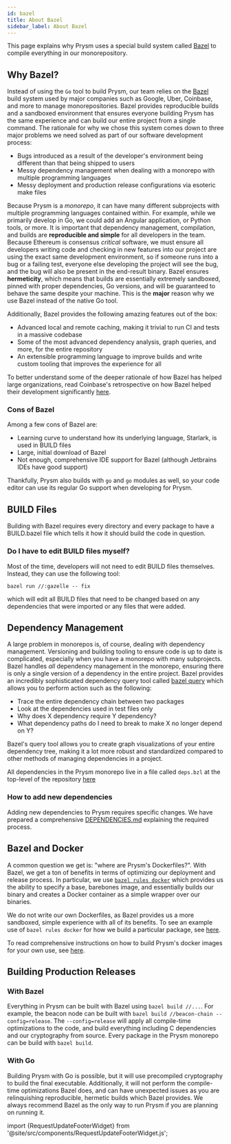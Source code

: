```yaml
---
id: bazel
title: About Bazel
sidebar_label: About Bazel
---
```


This page explains why Prysm uses a special build system called [Bazel](https://bazel.build) to compile everything in our monorepository.

## Why Bazel?

Instead of using the `Go` tool to build Prysm, our team relies on the [Bazel](https://bazel.build) build system used by major companies such as Google, Uber, Coinbase, and more to manage monorepositories. Bazel provides reproducible builds and a sandboxed environment that ensures everyone building Prysm has the same experience and can build our entire project from a single command. The rationale for why we chose this system comes down to three major problems we need solved as part of our software development process:

- Bugs introduced as a result of the developer's environment being different than that being shipped to users
- Messy dependency management when dealing with a monorepo with multiple programming languages
- Messy deployment and production release configurations via esoteric make files

Because Prysm is a _monorepo_, it can have many different subprojects with multiple programming languages contained within. For example, while we primarily develop in Go, we could add an Angular application, or Python tools, or more. It is important that dependency management, compilation, and builds are **reproducible and simple** for all developers in the team. Because Ethereum is consensus _critical_ software, we must ensure all developers writing code and checking in new features into our project are using the exact same development environment, so if someone runs into a bug or a failing test, everyone else developing the project will see the bug, and the bug will also be present in the end-result binary. Bazel ensures **hermeticity**, which means that builds are essentially extremely sandboxed, pinned with proper dependencies, Go versions, and will be guaranteed to behave the same despite your machine. This is the **major** reason why we use Bazel instead of the native Go tool.

Additionally, Bazel provides the following amazing features out of the box:

- Advanced local and remote caching, making it trivial to run CI and tests in a massive codebase
- Some of the most advanced dependency analysis, graph queries, and more, for the entire repository
- An extensible programming language to improve builds and write custom tooling that improves the experience for all

To better understand some of the deeper rationale of how Bazel has helped large organizations, read Coinbase's retrospective on how Bazel helped their development significantly [here](https://blog.coinbase.com/bootstrapping-the-coinbase-monorepo-575cf981c859).

### Cons of Bazel

Among a few cons of Bazel are:

- Learning curve to understand how its underlying language, Starlark, is used in BUILD files
- Large, initial download of Bazel
- Not enough, comprehensive IDE support for Bazel (although Jetbrains IDEs have good support)

Thankfully, Prysm also builds with `go` and `go` modules as well, so your code editor can use its regular Go support when developing for Prysm.

## BUILD Files

Building with Bazel requires every directory and every package to have a BUILD.bazel file which tells it how it should build the code in question.

### Do I have to edit BUILD files myself?

Most of the time, developers will not need to edit BUILD files themselves. Instead, they can use the following tool:

```text
bazel run //:gazelle -- fix
```

which will edit all BUILD files that need to be changed based on any dependencies that were imported or any files that were added.

## Dependency Management

A large problem in monorepos is, of course, dealing with dependency management. Versioning and building tooling to ensure code is up to date is complicated, especially when you have a monorepo with many subprojects. Bazel handles _all_ dependency management in the monorepo, ensuring there is only a single version of a dependency in the entire project. Bazel provides an incredibly sophisticated dependency query tool called [bazel query](https://docs.bazel.build/versions/master/query-how-to.html) which allows you to perform action such as the following:

- Trace the entire dependency chain between two packages
- Look at the dependencies used in test files only
- Why does X dependency require Y dependency?
- What dependency paths do I need to break to make X no longer depend on Y?

Bazel's query tool allows you to create graph visualizations of your entire dependency tree, making it a lot more robust and standardized compared to other methods of managing dependencies in a project.

All dependencies in the Prysm monorepo live in a file called `deps.bzl` at the top-level of the repository [here](https://github.com/prysmaticlabs/prysm/blob/develop/deps.bzl)

### How to add new dependencies

Adding new dependencies to Prysm requires specific changes. We have prepared a comprehensive [DEPENDENCIES.md](https://github.com/prysmaticlabs/prysm/blob/master/DEPENDENCIES.md) explaining the required process.

## Bazel and Docker

A common question we get is: "where are Prysm's Dockerfiles?". With Bazel, we get a ton of benefits in terms of optimizing our deployment and release process. In particular, we use [`bazel rules docker`](https://github.com/bazelbuild/rules_docker) which provides us the ability to specify a base, barebones image, and essentially builds our binary and creates a Docker container as a simple wrapper over our binaries. 

We do not write our own Dockerfiles, as Bazel provides us a more sandboxed, simple experience with all of its benefits. To see an example use of `bazel rules docker` for how we build a particular package, see [here](https://github.com/prysmaticlabs/prysm/blob/aa389c82a157008741450ba1e04d898924734432/tools/bootnode/BUILD.bazel#L36). 

To read comprehensive instructions on how to build Prysm's docker images for your own use, see [here](/docs/install/install-with-bazel).

## Building Production Releases

### With Bazel

Everything in Prysm can be built with Bazel using `bazel build //...`. For example, the beacon node can be built with `bazel build //beacon-chain --config=release`. The `--config=release` will apply all compile-time optimizations to the code, and build everything including C dependencies and our cryptography from source. Every package in the Prysm monorepo can be build with `bazel build`.

### With Go

Building Prysm with Go is possible, but it will use precompiled cryptography to build the final executable. Additionally, it will not perform the compile-time optimizations Bazel does, and can have unexpected issues as you are relinquishing reproducible, hermetic builds which Bazel provides. We always recommend Bazel as the only way to run Prysm if you are planning on running it.


import {RequestUpdateFooterWidget} from '@site/src/components/RequestUpdateFooterWidget.js';

<RequestUpdateFooterWidget />
